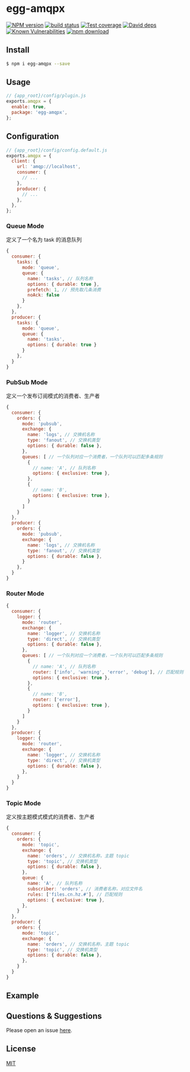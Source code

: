 # egg-amqpx

[![NPM version][npm-image]][npm-url]
[![build status][travis-image]][travis-url]
[![Test coverage][codecov-image]][codecov-url]
[![David deps][david-image]][david-url]
[![Known Vulnerabilities][snyk-image]][snyk-url]
[![npm download][download-image]][download-url]

[npm-image]: https://img.shields.io/npm/v/egg-amqp.svg?style=flat-square
[npm-url]: https://npmjs.org/package/egg-amqpx
[travis-image]: https://img.shields.io/travis/eggjs/egg-amqpx.svg?style=flat-square
[travis-url]: https://travis-ci.org/eggjs/egg-amqpx
[codecov-image]: https://img.shields.io/codecov/c/github/eggjs/egg-amqpx.svg?style=flat-square
[codecov-url]: https://codecov.io/github/eggjs/egg-amqpx?branch=master
[david-image]: https://img.shields.io/david/eggjs/egg-amqpx.svg?style=flat-square
[david-url]: https://david-dm.org/eggjs/egg-amqpx
[snyk-image]: https://snyk.io/test/npm/egg-amqpx/badge.svg?style=flat-square
[snyk-url]: https://snyk.io/test/npm/egg-amqpx
[download-image]: https://img.shields.io/npm/dm/egg-amqpx.svg?style=flat-square
[download-url]: https://npmjs.org/package/egg-amqpx

<!--
Description here.
-->

## Install

```bash
$ npm i egg-amqpx --save
```

## Usage

```js
// {app_root}/config/plugin.js
exports.amqpx = {
  enable: true,
  package: 'egg-amqpx',
};
```

## Configuration

```js
// {app_root}/config/config.default.js
exports.amqpx = {
  client: {
    url: 'amqp://localhost',
    consumer: {
      // ...
    },
    producer: {
      // ...
    },
  },
};
```

### Queue Mode

定义了一个名为 task 的消息队列

```js
{
  consumer: {
    tasks: {
      mode: 'queue',
      queue: {
        name: 'tasks', // 队列名称
        options: { durable: true },
        prefetch: 1, // 预先取几条消费
        noAck: false
      }
    },
  },
  producer: {
    tasks: {
      mode: 'queue',
      queue: {
        name: 'tasks',
        options: { durable: true }
      }
    },
  }
}
```

### PubSub Mode

定义一个发布订阅模式的消费者、生产者

```js
{
  consumer: {
    orders: {
      mode: 'pubsub',
      exchange: {
        name: 'logs', // 交换机名称
        type: 'fanout', // 交换机类型
        options: { durable: false },
      },
      queues: [ // 一个队列对应一个消费者，一个队列可以匹配多条规则
        {
          // name: 'A', // 队列名称
          options: { exclusive: true },
        },
        {
          // name: 'B',
          options: { exclusive: true },
        }
      ]
    }
  },
  producer: {
    orders: {
      mode: 'pubsub',
      exchange: {
        name: 'logs', // 交换机名称
        type: 'fanout', // 交换机类型
        options: { durable: false },
      }
    },
  }
}
```

### Router Mode

```js
{
  consumer: {
    logger: {
      mode: 'router',
      exchange: {
        name: 'logger', // 交换机名称
        type: 'direct', // 交换机类型
        options: { durable: false },
      },
      queues: [ // 一个队列对应一个消费者，一个队列可以匹配多条规则
        {
          // name: 'A', // 队列名称
          router: ['info', 'warning', 'error', 'debug'], // 匹配规则
          options: { exclusive: true },
        },
        {
          // name: 'B',
          router: ['error'],
          options: { exclusive: true },
        }
      ]
    }
  },
  producer: {
    logger: {
      mode: 'router',
      exchange: {
        name: 'logger', // 交换机名称
        type: 'direct', // 交换机类型
        options: { durable: false },
      },
    }
  }
}
```

### Topic Mode

定义按主题模式模式的消费者、生产者

```js
{
  consumer: {
    orders: {
      mode: 'topic',
      exchange: {
        name: 'orders', // 交换机名称，主题 topic
        type: 'topic', // 交换机类型
        options: { durable: false },
      },
      queue: {
        name: 'A', // 队列名称
        subscriber: 'orders', // 消费者名称，对应文件名
        rules: ['files.cn.hz.#'], // 匹配规则
        options: { exclusive: true },
      },
    }
  },
  producer: {
    orders: {
      mode: 'topic',
      exchange: {
        name: 'orders', // 交换机名称，主题 topic
        type: 'topic', // 交换机类型
        options: { durable: false },
      },
    }
  }
}
```

## Example

## Questions & Suggestions

Please open an issue [here](https://github.com/msmao/egg-amqpx/issues).

## License

[MIT](LICENSE)
